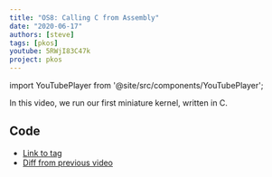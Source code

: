 ```yaml
---
title: "OS8: Calling C from Assembly"
date: "2020-06-17"
authors: [steve]
tags: [pkos]
youtube: 5RWjI83C47k
project: pkos
---
```


import YouTubePlayer from '@site/src/components/YouTubePlayer';

<YouTubePlayer youtubeLink={frontmatter.youtube} />

In this video, we run our first miniature kernel, written in C.

<!--truncate-->

## Code

- [Link to tag](https://github.com/pagekeysolutions/pkos/releases/tag/vid%2Fos008)
- [Diff from previous video](https://github.com/pagekeysolutions/pkos/compare/vid/os007..vid/os008)
